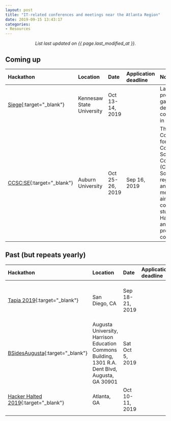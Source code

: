```yaml
---
layout: post
title: "IT-related conferences and meetings near the Atlanta Region"
date: 2019-09-15 13:43:17
categories:
- Resources
---
```


<center>
<em>List last updated on {{ page.last_modified_at }}.</em>
</center>

## Coming up

|Hackathon|	Location|	Date	| Application deadline | Notes
|:--------| :---    | :---      | :---                 | :---
|[Siege](https://siegecon.net/){:target="_blank"}|Kennesaw State University|Oct 13-14, 2019| |Largest professional game development conference in the South.
|[CCSC:SE](http://ccscse.org/conference.php?year=33rd){:target="_blank"}|Auburn University|Oct 25-26, 2019|Sep 16, 2019 |The Consortium for Computing Sciences in Colleges (CCSC) Southeastern region annual meeting, aims at small college students. Has poster and programming competitions.


## Past (but repeats yearly)

|Hackathon|	Location|	Date	| Application deadline | Notes
|:--------| :---    | :---      | :---                 | :---
|[Tapia 2019](http://tapiaconference.org/){:target="_blank"}|San Diego, CA|Sep 18-21, 2019| |Mission is to acknowledge, promote and celebrate diversity in computing.
|[BSidesAugusta](https://bsidesaugusta.org/){:target="_blank"}|Augusta University, Harrison Education Commons Building, 1301 R.A. Dent Blvd, Augusta, GA 30901|Sat Oct 5, 2019| |Information security conference. [Tickets link](https://www.eventbrite.com/e/bsidesaugusta-2019-tickets-62744456358)
|[Hacker Halted 2019](https://hackerhalted.com/){:target="_blank"}|Atlanta, GA|Oct 10-11, 2019| |Free student registration with [link](https://hackerhalted2019.eventbrite.com/?discount=AcademiaStudent)
||||

